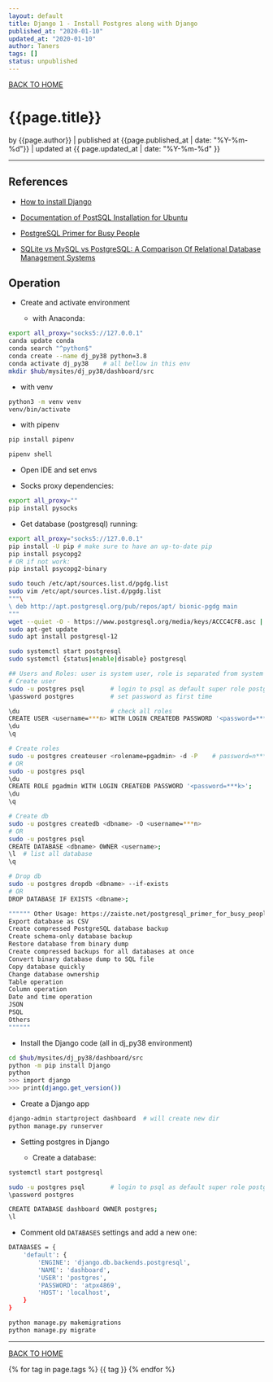 ```yaml
---
layout: default
title: Django 1 - Install Postgres along with Django
published_at: "2020-01-10"
updated_at: "2020-01-10"
author: Taners
tags: []
status: unpublished
---
```


[BACK TO HOME](https://tane-rs.github.io)

# {{page.title}}

by {{page.author}} |
published at {{page.published_at | date: "%Y-%m-%d"}} |
updated at {{ page.updated_at | date: "%Y-%m-%d" }}

---

## References

- [How to install Django](https://docs.djangoproject.com/en/3.0/topics/install/#database-installation)

- [Documentation of PostSQL Installation for Ubuntu](https://www.postgresql.org/download/linux/ubuntu/)
- [PostgreSQL Primer for Busy People](https://zaiste.net/postgresql_primer_for_busy_people/)

- [SQLite vs MySQL vs PostgreSQL: A Comparison Of Relational Database Management Systems](https://www.digitalocean.com/community/tutorials/sqlite-vs-mysql-vs-postgresql-a-comparison-of-relational-database-management-systems)

## Operation

- Create and activate environment 

  - with Anaconda:

```bash
export all_proxy="socks5://127.0.0.1"
canda update conda
conda search "^python$"
conda create --name dj_py38 python=3.8
conda activate dj_py38    # all bellow in this env
mkdir $hub/mysites/dj_py38/dashboard/src
```
  - with venv

```bash
python3 -m venv venv
venv/bin/activate
```

  - with pipenv

```bash
pip install pipenv

pipenv shell
```

- Open IDE and set envs

- Socks proxy dependencies:

```bash
export all_proxy=""
pip install pysocks
```

- Get database (postgresql) running:

```bash
export all_proxy="socks5://127.0.0.1"
pip install -U pip # make sure to have an up-to-date pip
pip install psycopg2
# OR if not work:
pip install psycopg2-binary

sudo touch /etc/apt/sources.list.d/pgdg.list
sudo vim /etc/apt/sources.list.d/pgdg.list
"""\
\ deb http://apt.postgresql.org/pub/repos/apt/ bionic-pgdg main
"""
wget --quiet -O - https://www.postgresql.org/media/keys/ACCC4CF8.asc | sudo apt-key add -
sudo apt-get update
sudo apt install postgresql-12

sudo systemctl start postgresql
sudo systemctl {status|enable|disable} postgresql

## Users and Roles: user is system user, role is separated from system
# Create user
sudo -u postgres psql       # login to psql as default super role postgres
\password postgres          # set password as first time

\du                         # check all roles
CREATE USER <username=***n> WITH LOGIN CREATEDB PASSWORD '<password=***x>';
\du
\q

# Create roles
sudo -u postgres createuser <rolename=pgadmin> -d -P    # password=n***9
# OR
sudo -u postgres psql
\du
CREATE ROLE pgadmin WITH LOGIN CREATEDB PASSWORD '<password=***k>';
\du
\q

# Create db
sudo -u postgres createdb <dbname> -O <username=***n> 
# OR
sudo -u postgres psql
CREATE DATABASE <dbname> OWNER <username>;
\l  # list all database
\q

# Drop db
sudo -u postgres dropdb <dbname> --if-exists
# OR
DROP DATABASE IF EXISTS <dbname>;

"""""" Other Usage: https://zaiste.net/postgresql_primer_for_busy_people/
Export database as CSV
Create compressed PostgreSQL database backup
Create schema-only database backup
Restore database from binary dump
Create compressed backups for all databases at once
Convert binary database dump to SQL file
Copy database quickly
Change database ownership
Table operation
Column operation
Date and time operation
JSON
PSQL
Others
""""""
```

- Install the Django code (all in dj_py38 environment)

```bash
cd $hub/mysites/dj_py38/dashboard/src
python -m pip install Django
python
>>> import django
>>> print(django.get_version())
```

- Create a Django app

```bash
django-admin startproject dashboard  # will create new dir
python manage.py runserver
```

- Setting postgres in Django

  - Create a database:

```bash
systemctl start postgresql

sudo -u postgres psql       # login to psql as default super role postgres
\password postgres

CREATE DATABASE dashboard OWNER postgres;
\l
```

  - Comment old `DATABASES` settings and add a new one:

```bash
DATABASES = {
    'default': {
        'ENGINE': 'django.db.backends.postgresql',
        'NAME': 'dashboard',
        'USER': 'postgres',
        'PASSWORD': 'atpx4869',
        'HOST': 'localhost',
    }
}
```

```bash
python manage.py makemigrations
python manage.py migrate
```

---

[BACK TO HOME](https://tane-rs.github.io)

{% for tag in page.tags %}
  {{ tag }}
{% endfor %}